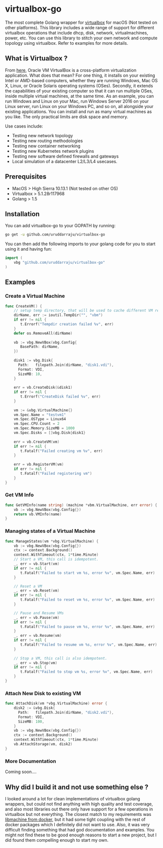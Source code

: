 
# virtualbox-go
The most complete Golang wrapper for [virtualbox](https://www.virtualbox.org/) for macOS (Not tested on other platforms).  This library includes a wide range of support for different virtualbox operations that include dhcp, disk, network, virtualmachines, power, etc. You can use this library to stitch your own network and compute topology using virtualbox. Refer to examples for more details.

## What is Virtualbox ?
From [here](https://www.virtualbox.org/manual/ch01.html), Oracle VM VirtualBox is a cross-platform virtualization application. What does that mean? For one thing, it installs on your existing Intel or AMD-based computers, whether they are running Windows, Mac OS X, Linux, or Oracle Solaris operating systems (OSes). Secondly, it extends the capabilities of your existing computer so that it can run multiple OSes, inside multiple virtual machines, at the same time. As an example, you can run Windows and Linux on your Mac, run Windows Server 2016 on your Linux server, run Linux on your Windows PC, and so on, all alongside your existing applications. You can install and run as many virtual machines as you like. The only practical limits are disk space and memory.

Use cases include:

 - Testing new network topology
 - Testing new routing methodologies
 - Testing new container networking
 - Testing new Kubernetes network plugins
 - Testing new software defined firewalls and gateways
 - Local simulation of a datacenter L2/L3/L4 usecases.

## Prerequisites

 - MacOS > High Sierra 10.13.1 (Not tested on other OS)
 - Virtualbox > 5.1.28r117968
 - Golang > 1.5

## Installation
You can add virtualbox-go to your GOPATH by running:
```bash
go get -u github.com/uruddarraju/virtualbox-go
```
You can then add the following imports to your golang code for you to start using it and having fun:
```go
import (
	vbg "github.com/uruddarraju/virtualbox-go"
)
```

## Examples

### Create a Virtual Machine
```go
func CreateVM() {
    // setup temp directory, that will be used to cache different VM related files during the creation of the VM.
	dirName, err := ioutil.TempDir("", "vbm")  
	if err != nil {  
	   t.Errorf("Tempdir creation failed %v", err)  
	}
	defer os.RemoveAll(dirName)  
	  
	vb := vbg.NewVBox(vbg.Config{  
	   BasePath: dirName,  
	})  
	  
	disk1 := vbg.Disk{  
	  Path:   filepath.Join(dirName, "disk1.vdi"),  
	  Format: VDI,  
	  SizeMB: 10,  
	}  
	  
	err = vb.CreateDisk(&disk1)  
	if err != nil {  
	   t.Errorf("CreateDisk failed %v", err)  
	}  
	  
	vm := &vbg.VirtualMachine{}  
	vm.Spec.Name = "testvm1"  
	vm.Spec.OSType = Linux64  
	vm.Spec.CPU.Count = 2  
	vm.Spec.Memory.SizeMB = 1000  
	vm.Spec.Disks = []vbg.Disk{disk1}  
	  
	err = vb.CreateVM(vm)  
	if err != nil {  
	   t.Fatalf("Failed creating vm %v", err)  
	}  
	  
	err = vb.RegisterVM(vm)  
	if err != nil {  
	   t.Fatalf("Failed registering vm")  
	}
}
```

### Get VM Info
```go
func GetVMInfo(name string) (machine *vbm.VirtualMachine, err error) {
	vb := vbg.NewVBox(vbg.Config{})
	return vb.VMInfo(name)
}
```

### Managing states of a Virtual Machine
```go
func ManageStates(vm *vbg.VirtualMachine) {
	vb := vbg.NewVBox(vbg.Config{})
	ctx := context.Background()  
	context.WithTimeout(ctx, 1*time.Minute)
	// Start a VM, this call is idempotent.
	_, err = vb.Start(vm)  
	if err != nil {  
	   t.Fatalf("Failed to start vm %s, error %v", vm.Spec.Name, err)  
	}  

	// Reset a VM
	_, err = vb.Reset(vm)  
	if err != nil {  
	   t.Fatalf("Failed to reset vm %s, error %v", vm.Spec.Name, err)  
	}

	// Pause and Resume VMs
	_, err = vb.Pause(vm)  
	if err != nil {  
	   t.Fatalf("Failed to pause vm %s, error %v", vm.Spec.Name, err)  
	}
	_, err = vb.Resume(vm)  
	if err != nil {  
	   t.Fatalf("Failed to resume vm %s, error %v", vm.Spec.Name, err)  
	}
	
	// Stop a VM, this call is also idempotent.
	_, err = vb.Stop(vm)  
	if err != nil {  
	   t.Fatalf("Failed to stop vm %s, error %v", vm.Spec.Name, err)  
	}
}
```

### Attach New Disk to existing VM
```go
func AttachDisk(vm *vbg.VirtualMachine) error {
	disk2 := &vbg.Disk{  
	  Path:   filepath.Join(dirName, "disk2.vdi"),  
	  Format: VDI,  
	  SizeMB: 100,  
	}  
	vb := vbg.NewVBox(vbg.Config{})
	ctx := context.Background()  
	context.WithTimeout(ctx, 1*time.Minute)
	vb.AttachStorage(vm, disk2)
}
```

### More Documentation
Coming soon....  

## Why did I build it and not use something else ?
I looked around a lot for clean implementations of virtualbox golang wrappers, but could not find anything with high quality and test coverage, and also most libraries out there only have support for a few operations in virtualbox but not everything. The closest match to my requirements was [libmachine from docker](https://github.com/docker/machine/tree/master/libmachine), but it had some tight coupling with the rest of docker packages which I definitely did not want to use. Also, it was very difficult finding something that had god documentation and examples. You might not find these to be good enough reasons to start a new project, but I did found them compelling enough to start my own. 